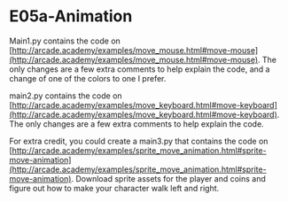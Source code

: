 # E05a-Animation

Main1.py contains the code on [http://arcade.academy/examples/move_mouse.html#move-mouse](http://arcade.academy/examples/move_mouse.html#move-mouse). The only changes are a few extra comments to help explain the code, and a change of one of the colors to one I prefer.

main2.py contains the code on [http://arcade.academy/examples/move_keyboard.html#move-keyboard](http://arcade.academy/examples/move_keyboard.html#move-keyboard). The only changes are a few extra comments to help explain the code.

For extra credit, you could create a main3.py that contains the code on [http://arcade.academy/examples/sprite_move_animation.html#sprite-move-animation](http://arcade.academy/examples/sprite_move_animation.html#sprite-move-animation). Download sprite assets for the player and coins and figure out how to make your character walk left and right.